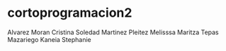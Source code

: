 # cortoprogramacion2
Alvarez Moran Cristina Soledad
Martinez Pleitez Melisssa Maritza
Tepas Mazariego Kaneia Stephanie
